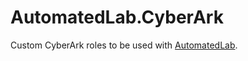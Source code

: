 # AutomatedLab.CyberArk
Custom CyberArk roles to be used with [AutomatedLab](https://github.com/AutomatedLab/).